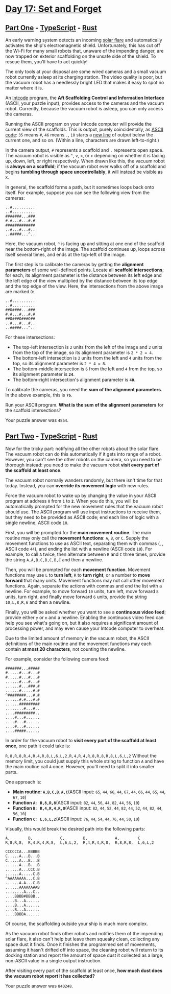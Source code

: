# [Day 17: Set and Forget](https://adventofcode.com/2019/day/17)

## [Part One](https://adventofcode.com/2019/day/17#part1) - [TypeScript](./typescript/part_one.ts) - [Rust](./rust/src/lib.rs)

An early warning system detects an incoming [solar flare](https://en.wikipedia.org/wiki/Solar_flare) and automatically activates the ship's electromagnetic shield. Unfortunately, this has cut off the Wi-Fi for many small robots that, unaware of the impending danger, are now trapped on exterior scaffolding on the unsafe side of the shield. To rescue them, you'll have to act quickly!

The only tools at your disposal are some wired cameras and a small vacuum robot currently asleep at its charging station. The video quality is poor, but the vacuum robot has a needlessly bright LED that makes it easy to spot no matter where it is.

An [Intcode](9) program, the **Aft Scaffolding Control and Information Interface** (ASCII, your puzzle input), provides access to the cameras and the vacuum robot. Currently, because the vacuum robot is asleep, you can only access the cameras.

Running the ASCII program on your Intcode computer will provide the current view of the scaffolds. This is output, purely coincidentally, as [ASCII code](https://simple.wikipedia.org/wiki/ASCII): `35` means `#`, `46` means `.`, `10` starts a [new line](https://en.wikipedia.org/wiki/Newline#In_programming_languages) of output below the current one, and so on. (Within a line, characters are drawn left-to-right.)

In the camera output, `#` represents a scaffold and `.` represents open space. The vacuum robot is visible as `^`, `v`, `<`, or `>` depending on whether it is facing up, down, left, or right respectively. When drawn like this, the vacuum robot is **always on a scaffold**; if the vacuum robot ever walks off of a scaffold and begins **tumbling through space uncontrollably**, it will instead be visible as `X`.

In general, the scaffold forms a path, but it sometimes loops back onto itself. For example, suppose you can see the following view from the cameras:

```
..#..........
..#..........
#######...###
#.#...#...#.#
#############
..#...#...#..
..#####...^..
```

Here, the vacuum robot, `^` is facing up and sitting at one end of the scaffold near the bottom-right of the image. The scaffold continues up, loops across itself several times, and ends at the top-left of the image.

The first step is to calibrate the cameras by getting the **alignment parameters** of some well-defined points. Locate all **scaffold intersections**; for each, its alignment parameter is the distance between its left edge and the left edge of the view multiplied by the distance between its top edge and the top edge of the view. Here, the intersections from the above image are marked `O`:

```
..#..........
..#..........
##O####...###
#.#...#...#.#
##O###O###O##
..#...#...#..
..#####...^..
```

For these intersections:

- The top-left intersection is `2` units from the left of the image and `2` units from the top of the image, so its alignment parameter is `2 * 2 = 4`.
- The bottom-left intersection is `2` units from the left and `4` units from the top, so its alignment parameter is `2 * 4 = 8`.
- The bottom-middle intersection is `6` from the left and `4` from the top, so its alignment parameter is **`24`**.
- The bottom-right intersection's alignment parameter is **`40`**.

To calibrate the cameras, you need the **sum of the alignment parameters**. In the above example, this is **`76`**.

Run your ASCII program. **What is the sum of the alignment parameters** for the scaffold intersections?

Your puzzle answer was `4864`.

## [Part Two](https://adventofcode.com/2019/day/17#part2) - [TypeScript](./typescript/part_two.ts) - [Rust](./rust/src/lib.rs)

Now for the tricky part: notifying all the other robots about the solar flare. The vacuum robot can do this automatically if it gets into range of a robot. However, you can't see the other robots on the camera, so you need to be thorough instead: you need to make the vacuum robot **visit every part of the scaffold at least once**.

The vacuum robot normally wanders randomly, but there isn't time for that today. Instead, you can **override its movement logic** with new rules.

Force the vacuum robot to wake up by changing the value in your ASCII program at address `0` from `1` to **`2`**. When you do this, you will be automatically prompted for the new movement rules that the vacuum robot should use. The ASCII program will use input instructions to receive them, but they need to be provided as ASCII code; end each line of logic with a single newline, ASCII code `10`.

First, you will be prompted for the **main movement routine**. The main routine may only call the **movement functions**: `A`, `B`, or `C`. Supply the movement functions to use as ASCII text, separating them with commas (`,`, ASCII code `44`), and ending the list with a newline (ASCII code `10`). For example, to call `A` twice, then alternate between `B` and `C` three times, provide the string `A,A,B,C,B,C,B,C` and then a newline.

Then, you will be prompted for each **movement function**. Movement functions may use `L` to **turn left**, `R` to **turn right**, or a number to **move forward** that many units. Movement functions may not call other movement functions. Again, separate the actions with commas and end the list with a newline. For example, to move forward `10` units, turn left, move forward `8` units, turn right, and finally move forward `6` units, provide the string `10,L,8,R,6` and then a newline.

Finally, you will be asked whether you want to see a **continuous video feed**; provide either `y` or `n` and a newline. Enabling the continuous video feed can help you see what's going on, but it also requires a significant amount of processing power, and may even cause your Intcode computer to overheat.

Due to the limited amount of memory in the vacuum robot, the ASCII definitions of the main routine and the movement functions may each contain **at most 20 characters**, not counting the newline.

For example, consider the following camera feed:

```
#######...#####
#.....#...#...#
#.....#...#...#
......#...#...#
......#...###.#
......#.....#.#
^########...#.#
......#.#...#.#
......#########
........#...#..
....#########..
....#...#......
....#...#......
....#...#......
....#####......
```

In order for the vacuum robot to **visit every part of the scaffold at least once**, one path it could take is:

`R,8,R,8,R,4,R,4,R,8,L,6,L,2,R,4,R,4,R,8,R,8,R,8,L,6,L,2`
Without the memory limit, you could just supply this whole string to function `A` and have the main routine call `A` once. However, you'll need to split it into smaller parts.

One approach is:

- **Main routine: `A,B,C,B,A,C`**(ASCII input: `65`, `44`, `66`, `44`, `67`, `44`, `66`, `44`, `65`, `44`, `67`, `10`)
- **Function `A`:   `R,8,R,8`**(ASCII input: `82`, `44`, `56`, `44`, `82`, `44`, `56`, `10`)
- **Function `B`:   `R,4,R,4,R,8`**(ASCII input: `82`, `44`, `52`, `44`, `82`, `44`, `52`, `44`, `82`, `44`, `56`, `10`)
- **Function `C`:   `L,6,L,2`**(ASCII input: `76`, `44`, `54`, `44`, `76`, `44`, `50`, `10`)

Visually, this would break the desired path into the following parts:

```
A,        B,            C,        B,            A,        C
R,8,R,8,  R,4,R,4,R,8,  L,6,L,2,  R,4,R,4,R,8,  R,8,R,8,  L,6,L,2

CCCCCCA...BBBBB
C.....A...B...B
C.....A...B...B
......A...B...B
......A...CCC.B
......A.....C.B
^AAAAAAAA...C.B
......A.A...C.B
......AAAAAA#AB
........A...C..
....BBBB#BBBB..
....B...A......
....B...A......
....B...A......
....BBBBA......
```

Of course, the scaffolding outside your ship is much more complex.

As the vacuum robot finds other robots and notifies them of the impending solar flare, it also can't help but leave them squeaky clean, collecting any space dust it finds. Once it finishes the programmed set of movements, assuming it hasn't drifted off into space, the cleaning robot will return to its docking station and report the amount of space dust it collected as a large, non-ASCII value in a single output instruction.

After visiting every part of the scaffold at least once, **how much dust does the vacuum robot report it has collected?**

Your puzzle answer was `840248`.

